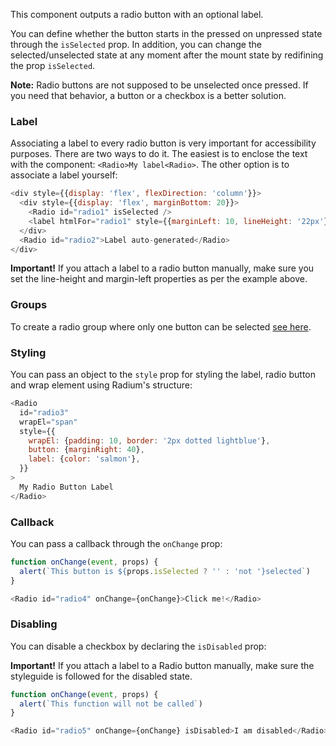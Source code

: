 This component outputs a radio button with an optional label.

You can define whether the button starts in the pressed on unpressed state through the `isSelected` prop. In addition, you can change the selected/unselected state at any moment after the mount state by redifining the prop `isSelected`.

**Note:** Radio buttons are not supposed to be unselected once pressed. If you need that behavior, a button or a checkbox is a better solution.

### Label
Associating a label to every radio button is very important for accessibility purposes. There are two ways to do it. The easiest is to enclose the text with the component: `<Radio>My label<Radio>`. The other option is to associate a label yourself:

```js
<div style={{display: 'flex', flexDirection: 'column'}}>
  <div style={{display: 'flex', marginBottom: 20}}>
    <Radio id="radio1" isSelected />
    <label htmlFor="radio1" style={{marginLeft: 10, lineHeight: '22px'}}>Label associated manually</label>
  </div>
  <Radio id="radio2">Label auto-generated</Radio>
</div>
```
**Important!** If you attach a label to a radio button manually, make sure you set the line-height and margin-left properties as per the example above.

### Groups
To create a radio group where only one button can be selected [see here](#radiogroup).

### Styling
You can pass an object to the `style` prop for styling the label, radio button and wrap element using Radium's structure:
```js
<Radio
  id="radio3"
  wrapEl="span"
  style={{
    wrapEl: {padding: 10, border: '2px dotted lightblue'},
    button: {marginRight: 40},
    label: {color: 'salmon'},
  }}
>
  My Radio Button Label
</Radio>
```


### Callback
You can pass a callback through the `onChange` prop:

```js
function onChange(event, props) {
  alert(`This button is ${props.isSelected ? '' : 'not '}selected`)
}

<Radio id="radio4" onChange={onChange}>Click me!</Radio>
```

### Disabling
You can disable a checkbox by declaring the `isDisabled` prop:

**Important!** If you attach a label to a Radio button manually, make sure the styleguide is followed for the disabled state.

```js
function onChange(event, props) {
  alert(`This function will not be called`)
}

<Radio id="radio5" onChange={onChange} isDisabled>I am disabled</Radio>
```
